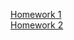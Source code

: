 [Homework 1](https://yaroslavnovak.github.io/-/genius-homework-1/)<br>
[Homework 2](https://yaroslavnovak.github.io/-/genius-homework-2/)<br>
